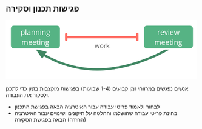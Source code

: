 ## פגישות תכנון וסקירה

![right,fit](img/meetings/planning-review.png)

אנשים נפגשים במרווחי זמן קבועים (1-4 שבועות) בפגישות מוקצבות בזמן כדי לתכנן ולסקור את העבודה.

- לבחור ולאמוד פריטי עבודה עבור האיטרציה הבאה בפגישת התכנון
- בחינת פריטי עבודה שהושלמו והחלטה על תיקונים ושינויים עבור האיטרציה (החזרה) הבאה בפגישת הסקירה